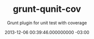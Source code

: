 ---
layout: project
title: grunt-qunit-cov
subtitle: Grunt plugin for unit test with coverage
date: 2013-12-06 00:39:46.000000000 -03:00
type: post

buttons:
- url: https://github.com/afonsof/grunt-qunit-cov
  icon: star
  text: Star
- url: https://github.com/afonsof/grunt-qunit-cov/fork
  icon: code-fork
  text: Fork
  
img: grunt-qunit-cov.jpg

categories:
- projects
published: true
---